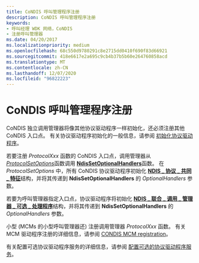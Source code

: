 ```yaml
---
title: CoNDIS 呼叫管理程序注册
description: CoNDIS 呼叫管理程序注册
keywords:
- 呼叫经理 WDK 网络，CoNDIS
- 注册呼叫管理器
ms.date: 04/20/2017
ms.localizationpriority: medium
ms.openlocfilehash: 68c550d9780291c8e2715dd0410f690f83d66921
ms.sourcegitcommit: 418e6617e2a695c9cb4b37b5b60e264760858acd
ms.translationtype: MT
ms.contentlocale: zh-CN
ms.lasthandoff: 12/07/2020
ms.locfileid: "96822223"
---
```

# <a name="condis-call-manager-registration"></a>CoNDIS 呼叫管理程序注册





CoNDIS 独立调用管理器将像其他协议驱动程序一样初始化，还必须注册其他 CoNDIS 入口点。 有关协议驱动程序初始化的一般信息，请参阅 [初始化协议驱动程序](initializing-a-protocol-driver.md)。

若要注册 *ProtocolXxx* 函数的 CoNDIS 入口点，调用管理器从 [*ProtocolSetOptions*](/windows-hardware/drivers/ddi/ndis/nc-ndis-set_options)函数调用 [**NdisSetOptionalHandlers**](/windows-hardware/drivers/ddi/ndis/nf-ndis-ndissetoptionalhandlers)函数。 在 *ProtocolSetOptions* 中，所有 CoNDIS 协议驱动程序初始化 [**NDIS \_ 协议 \_ 共同 \_ 特征**](/windows-hardware/drivers/ddi/ndis/ns-ndis-_ndis_protocol_co_characteristics)结构，并将其传递到 **NdisSetOptionalHandlers** 的 *OptionalHandlers* 参数。

若要为呼叫管理器指定入口点，协议驱动程序将初始化 [**NDIS \_ 联合 \_ 调用 \_ 管理器 \_ 可选 \_ 处理程序**](/windows-hardware/drivers/ddi/ndis/ns-ndis-_ndis_co_call_manager_optional_handlers)结构，并将其传递到 **NdisSetOptionalHandlers** 的 *OptionalHandlers* 参数。

小型 (MCMs 的小型呼叫管理器还) 注册调用管理器 *ProtocolXxx* 函数。 有关 MCM 驱动程序注册的详细信息，请参阅 [CONDIS MCM registration](condis-mcm-registration.md)。

有关配置可选协议驱动程序服务的详细信息，请参阅 [配置可选的协议驱动程序服务](configuring-optional-protocol-driver-services.md)。

 

